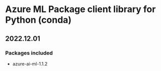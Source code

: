 # Azure ML Package client library for Python (conda)

## 2022.12.01

### Packages included

- azure-ai-ml-1.1.2
